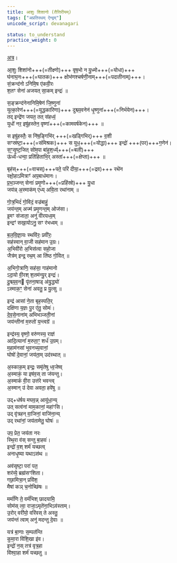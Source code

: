 ```yaml
---
title: आशुः शिशानो (तैत्तिरीयम्)
tags: ["अप्रतिरथम् ऐन्द्रम्"]
unicode_script: devanagari

status: to_understand
practice_weight: 0
---
```

[अत्र](https://archive.org/stream/Anandashram_Samskrita_Granthavali_Anandashram_Sanskrit_Series/ASS_042_Krishna_Yajurvediya_Taittiriya_Samhita_Part_6_-_Kasinath_Sastri_Agase_1949#page/n443/mode/2up)।

आ॒शुः शिशा॑नो+++(=तीक्ष्णो)+++ वृष॒भो न यु॒ध्मो+++(=योधा)+++  
घ॑नाघ॒नः+++(=घातकः)+++ क्षोभ॑णश्चर्षणी॒नाम्+++(=पदातीनाम्)+++।  
सं॒क्रन्द॑नो ऽनिमि॒ष ए॑कवी॒रः  
श॒तꣳ सेना॑ अजयत् सा॒कम् इन्द्रः॑ ॥

स॒ङ्क्रन्द॑नेनानिमि॒षेण॑ जि॒ष्णुना॑  
युत्का॒रेण॑+++(=युद्धकारिणा)+++ दुश्च्य॒वनेन॑ धृ॒ष्णुना॑+++(=निर्भयेन)+++।  
तद् इन्द्रे॑ण जयत॒ तत् स॑हध्वं॒  
युधो॑ नर॒ इषु॑हस्तेन॒ वृष्णा॑+++(=कामवर्षकेन)+++ ॥

स इषु॑हस्तैः॒ स नि॑ष॒ङ्गिभि॑र् +++(=खड्गिभिर्)+++ व॒शी  
सꣳस्र॑ष्टा॒+++(=संमिश्रकः)+++ स युध॒+++(=योद्धा)+++ इन्द्रो॑ +++(पर)+++ग॒णेन॑।  
स॒ꣳ॒सृ॒ष्ट॒जित् सो॑म॒पा बा॑हुश॒र्ध्य्+++(=बली)+++  
ऊ॑र्ध्व-धन्वा॒ प्रति॑हिताभि॒र् अस्ता॑+++(=क्षेप्ता)+++ ॥

बृह॑स्+++(=वाचस्)+++पते॒ परि॑ दीया॒+++(=द्रव)+++ रथे॑न  
रक्षो॒हाऽमित्राꣳ॑ अप॒बाध॑मानः।  
प्र॒भ॒ञ्जन्त् सेनाः॑ प्रमृ॒णो+++(=प्रहिंस्रो)+++ यु॒धा  
जय॑न्न् अ॒स्माक॑म् एध्य् अवि॒ता रथा॑नाम् ॥

गो॒त्र॒भिदं॑ गो॒विदं॒ वज्र॑बाहुं॒  
जय॑न्त॒म् अज्म॑ प्रमृ॒णन्त॒म् ओज॑सा।  
इ॒मꣳ स॑जाता॒ अनु॑ वीरयध्व॒म्  
इन्द्रꣳ॑ सखा॒योऽनु॒ सꣳ र॑भध्वम् ॥

ब॒ल॒वि॒ज्ञा॒यः स्थवि॑रः॒ प्रवी॑रः॒  
सह॑स्वान् वा॒जी सह॑मान उ॒ग्रः।  
अ॒भिवी॑रो अ॒भिस॑त्वा सहो॒जा  
जैत्र॑म् इन्द्र॒ रथ॒म् आ ति॑ष्ठ गो॒वित् ॥

अ॒भिगो॒त्राणि॒ सह॑सा॒ गाह॑मानो  
ऽदा॒यो वी॒रश् श॒तम॑न्यु॒र् इन्द्रः॑।  
दु॒श्च्य॒व॒न पृ॑तना॒षाड् अ॑यु॒द्ध्यो॑  
ऽस्माक॒ꣳ॒ सेना॑ अवतु॒ प्र यु॒त्सु ॥

इन्द्र॑ आसां ने॒ता बृह॒स्पति॒र्  
दक्षि॑णा य॒ज्ञः पु॒र ए॑तु॒ सोमः॑।  
दे॒व॒से॒नाना॑म् अभिभञ्जती॒नां  
जय॑न्तीनां म॒रुतो॑ य॒न्त्वग्रे॑ ॥

इन्द्र॑स्य॒ वृष्णो॒ वरु॑णस्य॒ राज्ञ॑  
आदि॒त्यानां॑ म॒रुता॒ꣳ॒ शर्ध॑ उ॒ग्रम्।  
म॒हाम॑नसां भुवनच्य॒वानां॒  
घोषो॑ दे॒वानां॒ जय॑ता॒म् उद॑स्थात् ॥

अ॒स्काक॒म् इन्द्रः॒ समृ॑तेषु ध्व॒जेष्व्  
अ॒स्माकं॒ या इष॑व॒स् ता ज॑यन्तु।  
अ॒स्माकं॑ वी॒रा उत्त॑रे भवन्त्व्  
अ॒स्मान् उ॑ देवा अवता॒ हवे॑षु ॥

उद्+ध॑र्षय मघव॒न्न् आयु॑धा॒न्य्  
उत् सत्व॑नां माम॒कानां॒ महा॑ꣳसि।  
उद् वृ॑त्रहन् वा॒जिनां॒ वाजि॑ना॒न्य्  
उद् रथा॑नां॒ जय॑तामेतु॒ घोषः॑ ॥

उप॒ प्रेत॒ जय॑ता नरः  
स्थि॒रा व॑स् सन्तु बा॒हवः॑।  
इन्द्रो॑ व॒श् शर्म॑ यच्छत्व्  
अनाधृ॒ष्या यथाऽस॑थ ॥

अव॑सृष्टा॒ परा॑ पत॒  
शर॑व्ये॒ ब्रह्म॑सꣳशिता।  
गछा॒मित्रा॒न् प्रवि॑श॒  
मैषां कञ् च॒नोच्छि॑षः ॥

मर्मा॑णि ते॒ वर्म॑भिश् छादयामि॒  
सोम॑स् त्वा॒ राजा॒ऽमृते॑ना॒भिऽव॑स्ताम्।  
उ॒रोर् वरी॑यो॒ वरि॑वस् ते अस्तु॒  
जय॑न्तं त्वाम् अनु॑ मदन्तु दे॒वाः ॥

यत्र॑ बा॒णाः स॒म्पत॑न्ति  
कुमा॒रा वि॑शि॒खा इ॑व।  
इन्द्रो॑ न॒स् तत्र॑ वृत्र॒हा  
वि॑श्वा॒हा शर्म॑ यच्छतु ॥
